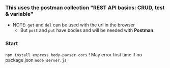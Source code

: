 ### This uses the postman collection "REST API basics: CRUD, test & variable"
- NOTE: `get` and `del` can be used with the url in the browser
  - But `post` and `put` have bodies and will be needed with **Postman**. 

### Start
`npm install express body-parser cors` ! May error first time if no package.json
`node server.js`